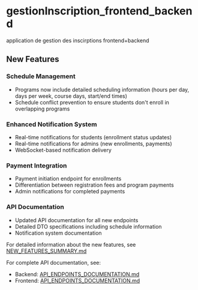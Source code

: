 # gestionInscription_frontend_backend
application de gestion des inscirptions frontend+backend

## New Features

### Schedule Management
- Programs now include detailed scheduling information (hours per day, days per week, course days, start/end times)
- Schedule conflict prevention to ensure students don't enroll in overlapping programs

### Enhanced Notification System
- Real-time notifications for students (enrollment status updates)
- Real-time notifications for admins (new enrollments, payments)
- WebSocket-based notification delivery

### Payment Integration
- Payment initiation endpoint for enrollments
- Differentiation between registration fees and program payments
- Admin notifications for completed payments

### API Documentation
- Updated API documentation for all new endpoints
- Detailed DTO specifications including schedule information
- Notification system documentation

For detailed information about the new features, see [NEW_FEATURES_SUMMARY.md](file:///c:/Users/etoun/Documents/pk48/inscription/soumettre/NEW_FEATURES_SUMMARY.md)

For complete API documentation, see:
- Backend: [API_ENDPOINTS_DOCUMENTATION.md](file:///c:/Users/etoun/Documents/pk48/inscription/soumettre/backend/src/main/resources/API_ENDPOINTS_DOCUMENTATION.md)
- Frontend: [API_ENDPOINTS_DOCUMENTATION.md](file:///c:/Users/etoun/Documents/pk48/inscription/soumettre/frontReact/src/API_ENDPOINTS_DOCUMENTATION.md)